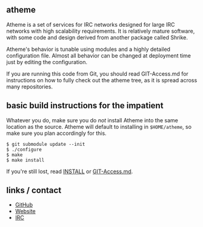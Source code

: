 ## atheme

Atheme is a set of services for IRC networks designed for large IRC networks with high
scalability requirements.  It is relatively mature software, with some code and design
derived from another package called Shrike.

Atheme's behavior is tunable using modules and a highly detailed configuration file.
Almost all behavior can be changed at deployment time just by editing the configuration.

If you are running this code from Git, you should read GIT-Access.md for instructions on
how to fully check out the atheme tree, as it is spread across many repositories.

## basic build instructions for the impatient

Whatever you do, make sure you do *not* install Atheme into the same location as the source.
Atheme will default to installing in `$HOME/atheme`, so make sure you plan accordingly for this.

    $ git submodule update --init
    $ ./configure
    $ make
    $ make install

If you're still lost, read [INSTALL](INSTALL) or [GIT-Access.md](GIT-Access.md).

## links / contact

 * [GitHub](http://www.github.com/atheme/atheme)
 * [Website](http://www.atheme.net)
 * [IRC](irc://irc.atheme.org/#atheme)
